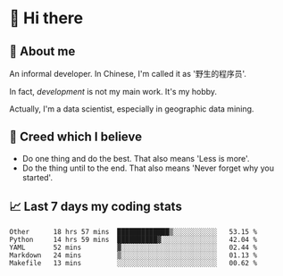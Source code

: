 # 👋 Hi there

## :speech_balloon: About me

An informal developer. In Chinese, I'm called it as '野生的程序员'.

In fact, _development_ is not my main work. It's my hobby.

Actually, I'm a data scientist, especially in geographic data mining.

## :see_no_evil: Creed which I believe

- Do one thing and do the best. That also means 'Less is more'.
- Do the thing until to the end. That also means 'Never forget why you started'.

## :chart_with_upwards_trend: Last 7 days my coding stats

<!--START_SECTION:waka-->
```text
Other      18 hrs 57 mins  █████████████▒░░░░░░░░░░░   53.15 % 
Python     14 hrs 59 mins  ██████████▓░░░░░░░░░░░░░░   42.04 % 
YAML       52 mins         ▓░░░░░░░░░░░░░░░░░░░░░░░░   02.44 % 
Markdown   24 mins         ▒░░░░░░░░░░░░░░░░░░░░░░░░   01.13 % 
Makefile   13 mins         ░░░░░░░░░░░░░░░░░░░░░░░░░   00.62 % 
```
<!--END_SECTION:waka-->
